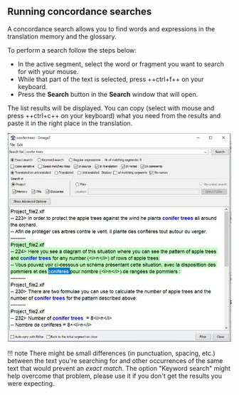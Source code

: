 ## Running concordance searches

A concordance search allows you to find words and expressions in the translation memory and the glossary.

To perform a search follow the steps below:

- In the active segment, select the word or fragment you want to search for with your mouse.
- While that part of the text is selected, press ++ctrl+f++ on your keyboard.
- Press the **Search** button in the **Search** window that will open.

The list results will be displayed. You can copy (select with mouse and press ++ctrl+c++ on your keyboard) what you need from the results and paste it in the right place in the translation.

![](../_img/38_concordance_search.jpg)

<!-- prettier-ignore -->
!!! note
    There might be small differences (in punctuation, spacing, etc.) between the text you're searching for and other occurrences of the same text that would prevent an _exact match_. The option "Keyword search" might help overcome that problem, please use it if you don't get the results you were expecting.

